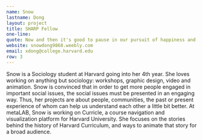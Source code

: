 ```yaml
---
name: Snow
lastname: Dong
layout: project
title: SHARP Fellow
one-line: 
quote: Now and then it's good to pause in our pursuit of happiness and just be happy. —Fortune Cookie
website: snowdong9868.weebly.com
email: xdong@college.harvard.edu
row: 3
---
```

Snow is a Sociology student at Harvard going into her 4th year. She loves working on anything but sociology: workshops, graphic design, video and animation. Snow is convinced that in order to get more people engaged in important social issues, the social issues must be presented in an engaging way. Thus, her projects are about people, communities, the past or present experience of whom can help us understand each other a little bit better. At metaLAB, Snow is working on Curricle, a course navigation and visualization platform for Harvard University. She focuses on the stories behind the history of Harvard Curriculum, and ways to animate that story for a broad audience.
